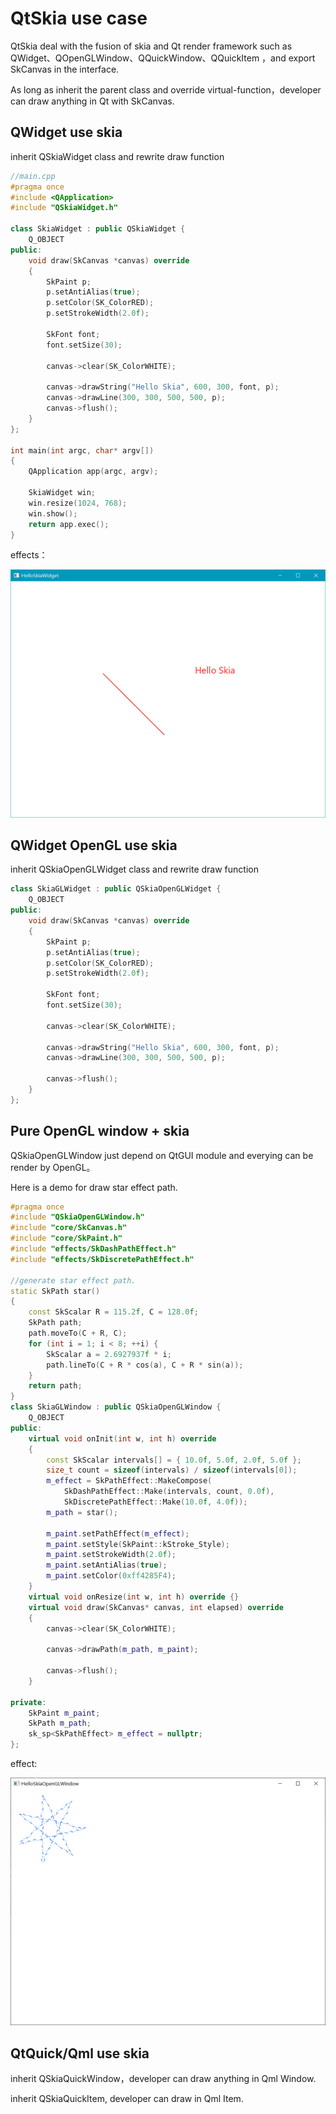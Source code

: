 # QtSkia use case

QtSkia deal with the fusion of skia and Qt render framework such as QWidget、QOpenGLWindow、QQuickWindow、QQuickItem ，and export SkCanvas in the interface.

As long as inherit the parent class and override virtual-function，developer can draw anything in Qt with SkCanvas.


## QWidget use skia

inherit QSkiaWidget class and rewrite draw function

```c++
//main.cpp
#pragma once
#include <QApplication>
#include "QSkiaWidget.h"

class SkiaWidget : public QSkiaWidget {
    Q_OBJECT
public:
    void draw(SkCanvas *canvas) override
    {
        SkPaint p;
        p.setAntiAlias(true);
        p.setColor(SK_ColorRED);
        p.setStrokeWidth(2.0f);

        SkFont font;
        font.setSize(30);

        canvas->clear(SK_ColorWHITE);

        canvas->drawString("Hello Skia", 600, 300, font, p);
        canvas->drawLine(300, 300, 500, 500, p);
        canvas->flush();
    }
};

int main(int argc, char* argv[])
{
    QApplication app(argc, argv);

    SkiaWidget win;
    win.resize(1024, 768);
    win.show();
    return app.exec();
}

```

effects：

![](demo.png)

## QWidget OpenGL use skia

inherit QSkiaOpenGLWidget class and rewrite draw function

```C++
class SkiaGLWidget : public QSkiaOpenGLWidget {
    Q_OBJECT
public:
    void draw(SkCanvas *canvas) override
    {
        SkPaint p;
        p.setAntiAlias(true);
        p.setColor(SK_ColorRED);
        p.setStrokeWidth(2.0f);

        SkFont font;
        font.setSize(30);

        canvas->clear(SK_ColorWHITE);

        canvas->drawString("Hello Skia", 600, 300, font, p);
        canvas->drawLine(300, 300, 500, 500, p);

        canvas->flush();
    }
};
```
## Pure OpenGL window + skia

QSkiaOpenGLWindow just depend on QtGUI module and everying can be render by OpenGL。

Here is a demo for draw star effect path.

```C++
#pragma once
#include "QSkiaOpenGLWindow.h"
#include "core/SkCanvas.h"
#include "core/SkPaint.h"
#include "effects/SkDashPathEffect.h"
#include "effects/SkDiscretePathEffect.h"

//generate star effect path.
static SkPath star()
{
    const SkScalar R = 115.2f, C = 128.0f;
    SkPath path;
    path.moveTo(C + R, C);
    for (int i = 1; i < 8; ++i) {
        SkScalar a = 2.6927937f * i;
        path.lineTo(C + R * cos(a), C + R * sin(a));
    }
    return path;
}
class SkiaGLWindow : public QSkiaOpenGLWindow {
    Q_OBJECT
public:
    virtual void onInit(int w, int h) override
    {
        const SkScalar intervals[] = { 10.0f, 5.0f, 2.0f, 5.0f };
        size_t count = sizeof(intervals) / sizeof(intervals[0]);
        m_effect = SkPathEffect::MakeCompose(
            SkDashPathEffect::Make(intervals, count, 0.0f),
            SkDiscretePathEffect::Make(10.0f, 4.0f));
        m_path = star();

        m_paint.setPathEffect(m_effect);
        m_paint.setStyle(SkPaint::kStroke_Style);
        m_paint.setStrokeWidth(2.0f);
        m_paint.setAntiAlias(true);
        m_paint.setColor(0xff4285F4);
    }
    virtual void onResize(int w, int h) override {}
    virtual void draw(SkCanvas* canvas, int elapsed) override
    {
        canvas->clear(SK_ColorWHITE);

        canvas->drawPath(m_path, m_paint);

        canvas->flush();
    }

private:
    SkPaint m_paint;
    SkPath m_path;
    sk_sp<SkPathEffect> m_effect = nullptr;
};

```
effect:

![](opengl.png)

## QtQuick/Qml use skia

inherit QSkiaQuickWindow，developer can draw anything in Qml Window.

inherit QSkiaQuickItem, developer can draw in Qml Item.